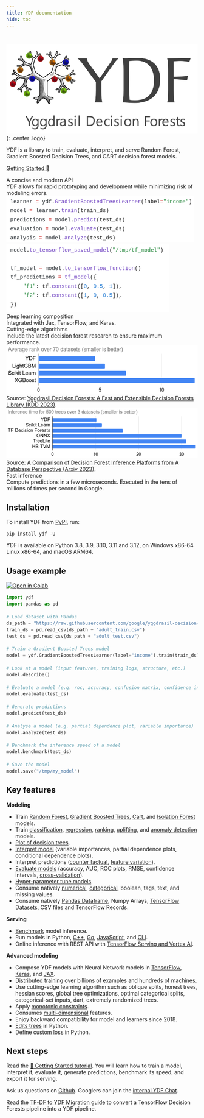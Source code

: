 ```yaml
---
title: YDF documentation
hide: toc
---
```

#

![](image/logo_v2_christmas.png){: .center .logo}

<div class="intro_text">
YDF is a library to train, evaluate, interpret, and
serve Random Forest,<br />Gradient Boosted Decision Trees, and CART decision forest
models.
</div>

<a class="getting_started_button" href="tutorial/getting_started"> Getting
Started 🧭 </a>

<div class="arguments">

<div class="argument">
<div class="column explanation">

<div class="reason">
<div class="title">A concise and modern API</div>

<div class="text">YDF allows for rapid prototyping and development while minimizing risk of modeling errors.</div>
</div>
</div>

<div class="column illustration">
<img src="image/code_1.png">
</div>
</div>

<div class="argument">
<div class="column illustration">
<img src="image/code_2.png">
</div>

<div class="column explanation">
    <div class="reason">
        <div class="title">Deep learning composition</div>
        <div class="text">Integrated with Jax, TensorFlow, and Keras.</div>
        </div>
    </div>
</div>

<div class="argument">
<div class="column explanation">

<div class="reason">
<div class="title">Cutting-edge algorithms</div>

<div class="text">Include the latest decision forest research to ensure maximum performance.</div>
</div>
</div>

<div class="column illustration">
<img src="image/compare_quality.png">
<div class="label">
Source: <a href="https://doi.org/10.1145/3580305.3599933">Yggdrasil Decision Forests: A Fast and Extensible Decision Forests Library (KDD 2023)</a>.
</div>
</div>
</div>

<div class="argument">
<div class="column illustration">
<img src="image/compare_speed.png">
<div class="label">
Source: <a href="https://doi.org/10.1145/3580305.3599933">A Comparison of Decision Forest Inference Platforms from A Database Perspective (Arxiv 2023)</a>.
</div>
</div>

<div class="column explanation">

<div class="reason">
<div class="title">Fast inference</div>

<div class="text">Compute predictions in a few microseconds. Executed in the tens of millions of times per second in Google.</div>
</div>
</div>
</div>

</div>

## Installation

To install YDF from [PyPI](https://pypi.org/project/ydf/), run:

```shell
pip install ydf -U
```

YDF is available on Python 3.8, 3.9, 3.10, 3.11 and 3.12, on Windows x86-64
Linux x86-64, and macOS ARM64.

## Usage example

[![Open in Colab](https://colab.research.google.com/assets/colab-badge.svg)](https://colab.research.google.com/github/google/yggdrasil-decision-forests/blob/main/documentation/public/docs/tutorial/usage_example.ipynb)

```python
import ydf
import pandas as pd

# Load dataset with Pandas
ds_path = "https://raw.githubusercontent.com/google/yggdrasil-decision-forests/main/yggdrasil_decision_forests/test_data/dataset/"
train_ds = pd.read_csv(ds_path + "adult_train.csv")
test_ds = pd.read_csv(ds_path + "adult_test.csv")

# Train a Gradient Boosted Trees model
model = ydf.GradientBoostedTreesLearner(label="income").train(train_ds)

# Look at a model (input features, training logs, structure, etc.)
model.describe()

# Evaluate a model (e.g. roc, accuracy, confusion matrix, confidence intervals)
model.evaluate(test_ds)

# Generate predictions
model.predict(test_ds)

# Analyse a model (e.g. partial dependence plot, variable importance)
model.analyze(test_ds)

# Benchmark the inference speed of a model
model.benchmark(test_ds)

# Save the model
model.save("/tmp/my_model")
```

## Key features

**Modeling**

-   Train [Random Forest](py_api/RandomForestLearner.md),
    [Gradient Boosted Trees](py_api/GradientBoostedTreesLearner.md),
    [Cart](py_api/CartLearner.md), and
    [Isolation Forest](py_api/IsolationForestLearner.md) models.
-   Train [classification](tutorial/classification.ipynb),
    [regression](tutorial/regression.ipynb), [ranking](tutorial/ranking.ipynb),
    [uplifting](tutorial/uplifting.ipynb), and
    [anomaly detection](tutorial/anomaly_detection.ipynb) models.
-   [Plot of decision trees](tutorial/inspecting_trees.ipynb).
-   [Interpret model](tutorial/model_understanding.ipynb) (variable importances,
    partial dependence plots, conditional dependence plots).
-   Interpret predictions ([counter factual](tutorial/counterfactual.ipynb),
    [feature variation](tutorial/prediction_understanding.ipynb)).
-   [Evaluate models](tutorial/train_and_test.ipynb) (accuracy, AUC, ROC plots,
    RMSE, confidence intervals,
    [cross-validation](tutorial/cross_validation.ipynb)).
-   [Hyper-parameter tune models](tutorial/tuning.ipynb).
-   Consume natively [numerical](tutorial/numerical_feature.ipynb),
    [categorical](tutorial/categorical_feature.ipynb), boolean, tags, text, and
    missing values.
-   Consume natively [Pandas Dataframe](tutorial/pandas.ipynb), Numpy Arrays,
    [TensorFlow Datasets](tutorial/tf_dataset.ipynb), CSV files and TensorFlow
    Records.

**Serving**

-   [Benchmark](tutorial/getting_started.md#benchmark-model-speed) model
    inference.
-   Run models in Python, [C++](tutorial/cpp.ipynb),
    [Go](https://github.com/google/yggdrasil-decision-forests/tree/main/yggdrasil_decision_forests/port/go),
    [JavaScript](https://github.com/google/yggdrasil-decision-forests/tree/main/yggdrasil_decision_forests/port/javascript),
    and [CLI](cli_commands.md).
-   Online inference with REST API with
    [TensorFlow Serving and Vertex AI](tutorial/tf_serving.ipynb).

**Advanced modeling**

-   Compose YDF models with Neural Network models in
    [TensorFlow, Keras](tutorial/compose_with_tf.ipynb), and
    [JAX](tutorial/compose_with_jax.ipynb).
-   [Distributed training](tutorial/distributed_training.ipynb) over billions of
    examples and hundreds of machines.
-   Use cutting-edge learning algorithm such as oblique splits, honest trees,
    hessian scores, global tree optimizations, optimal categorical splits,
    categorical-set inputs, dart, extremely randomized trees.
-   Apply [monotonic constraints](tutorial/monotonic_feature.ipynb).
-   Consumes [multi-dimensional](tutorial/multidimensional_feature.ipynb)
    features.
-   Enjoy backward compatibility for model and learners since 2018.
-   [Edits trees](tutorial/editing_trees.ipynb) in Python.
-   Define [custom loss](tutorial/custom_loss.ipynb) in Python.

## Next steps

Read the [🧭 Getting Started tutorial](tutorial/getting_started.ipynb). You will
learn how to train a model, interpret it, evaluate it, generate predictions,
benchmark its speed, and export it for serving.

Ask us questions on
[Github](https://github.com/google/yggdrasil-decision-forests). Googlers can
join the [internal YDF Chat](http://go/ydf-chat).

Read the [TF-DF to YDF Migration guide](tutorial/migrating_to_ydf.ipynb) to
convert a TensorFlow Decision Forests pipeline into a YDF pipeline.
